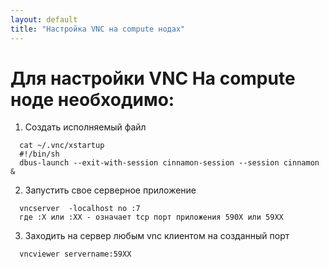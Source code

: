 ```yaml
---
layout: default
title: "Настройка VNC на compute нодах"
---
```

# Для настройки VNC На compute ноде необходимо: 

1. Создать исполняемый файл
~~~
  cat ~/.vnc/xstartup 
  #!/bin/sh
  dbus-launch --exit-with-session cinnamon-session --session cinnamon &
~~~
2. Запустить свое серверное приложение
~~~
  vncserver  -localhost no :7
  где :X или :XX - означает tcp порт приложения 590X или 59XX
~~~
3. Заходить на сервер любым vnc клиентом на созданный порт
~~~
  vncviewer servername:59XX
~~~
